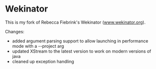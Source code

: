 # Wekinator

This is my fork of Rebecca Fiebrink's Wekinator (www.wekinator.org).

Changes:
- added argument parsing support to allow launching in performance mode with a --project arg
- updated XStream to the latest version to work on modern versions of java
- cleaned up exception handling
